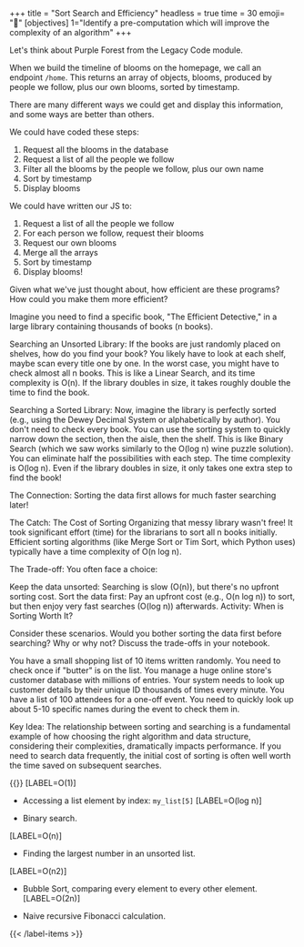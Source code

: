 +++
title = "Sort Search and Efficiency"
headless = true
time = 30
emoji= "🐀"
[objectives]
    1="Identify a pre-computation which will improve the complexity of an algorithm"
+++

Let's think about Purple Forest from the Legacy Code module.

When we build the timeline of blooms on the homepage, we call an endpoint `/home`. This returns an array of objects, blooms, produced by people we follow, plus our own blooms, sorted by timestamp.

There are many different ways we could get and display this information, and some ways are better than others.

We could have coded these steps:

1. Request all the blooms in the database
1. Request a list of all the people we follow
1. Filter all the blooms by the people we follow, plus our own name
1. Sort by timestamp
1. Display blooms

We could have written our JS to:

1. Request a list of all the people we follow
1. For each person we follow, request their blooms
1. Request our own blooms
1. Merge all the arrays
1. Sort by timestamp
1. Display blooms!

Given what we've just thought about, how efficient are these programs? How could you make them more efficient?

Imagine you need to find a specific book, "The Efficient Detective," in a large library containing thousands of books (n books).

Searching an Unsorted Library: If the books are just randomly placed on shelves, how do you find your book? You likely have to look at each shelf, maybe scan every title one by one. In the worst case, you might have to check almost all n books. This is like a Linear Search, and its time complexity is O(n). If the library doubles in size, it takes roughly double the time to find the book.

Searching a Sorted Library: Now, imagine the library is perfectly sorted (e.g., using the Dewey Decimal System or alphabetically by author). You don't need to check every book. You can use the sorting system to quickly narrow down the section, then the aisle, then the shelf. This is like Binary Search (which we saw works similarly to the O(log n) wine puzzle solution). You can eliminate half the possibilities with each step. The time complexity is O(log n). Even if the library doubles in size, it only takes one extra step to find the book!

The Connection: Sorting the data first allows for much faster searching later!

The Catch: The Cost of Sorting
Organizing that messy library wasn't free! It took significant effort (time) for the librarians to sort all n books initially. Efficient sorting algorithms (like Merge Sort or Tim Sort, which Python uses) typically have a time complexity of O(n log n).

The Trade-off:
You often face a choice:

Keep the data unsorted: Searching is slow (O(n)), but there's no upfront sorting cost.
Sort the data first: Pay an upfront cost (e.g., O(n log n)) to sort, but then enjoy very fast searches (O(log n)) afterwards.
Activity: When is Sorting Worth It?

Consider these scenarios. Would you bother sorting the data first before searching? Why or why not? Discuss the trade-offs in your notebook.

You have a small shopping list of 10 items written randomly. You need to check once if "butter" is on the list.
You manage a huge online store's customer database with millions of entries. Your system needs to look up customer details by their unique ID thousands of times every minute.
You have a list of 100 attendees for a one-off event. You need to quickly look up about 5-10 specific names during the event to check them in.

Key Idea: The relationship between sorting and searching is a fundamental example of how choosing the right algorithm and data structure, considering their complexities, dramatically impacts performance. If you need to search data frequently, the initial cost of sorting is often well worth the time saved on subsequent searches.

{{<label-items heading="Drag the time complexity notations onto the correct code examples">}}
[LABEL=O(1)]

- Accessing a list element by index: `my_list[5]`
  [LABEL=O(log n)]

- Binary search.

[LABEL=O(n)]

- Finding the largest number in an unsorted list.

[LABEL=O(n2)]

- Bubble Sort, comparing every element to every other element.  
  [LABEL=O(2n)]

- Naive recursive Fibonacci calculation.

{{< /label-items >}}
